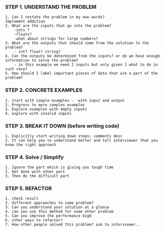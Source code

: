 ### STEP 1. UNDERSTAND THE PROBLEM

    1. Can I restate the problem in my own words?
    Implement addition
    2. What are the inputs that go into the problem?
        -ints ?
        -floats?
        -what about strings for large numbers?
    3. What are the outputs that should come from the solution to the problem?
        - int? float? string?
    4. Can the outputs be determined from the inputs? or do we have enough information to solve the problem?
        - in this example we need 2 inputs but only given 1 what to do in such case?
    5. How should I label important pieces of data that are a part of the problem?

### STEP 2. CONCRETE EXAMPLES

    1. start with simple examples -  with input and output
    2. Progress to more complex examples
    3. Explore examples with empty inputs
    4. explore with invalid inputs

### STEP 3. BREAK IT DOWN (before writing code)

    1. Explicitly start writing down steps; comments desc
    2. It can help you to understand better and tell interviewer that you know the right approach

### STEP 4. Solve / Simplify

    1. Ignore the part which is giving you tough time
    2. Get done with other part
    3. Then do the difficult part

### STEP 5. REFACTOR

    1. check result
    2. different approaches to same problem?
    3. Can you understand your solution at a glance
    4. can you use this method for some other problem
    5. Can you improve the performance bigO
    6. other ways to refactor?
    7. How other people solved this problem? ask to interviewer..
